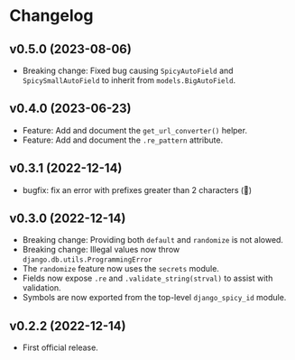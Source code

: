 # Changelog

## v0.5.0 (2023-08-06)

* Breaking change: Fixed bug causing `SpicyAutoField` and `SpicySmallAutoField` to inherit from `models.BigAutoField`.

## v0.4.0 (2023-06-23)

* Feature: Add and document the `get_url_converter()` helper.
* Feature: Add and document the `.re_pattern` attribute.

## v0.3.1 (2022-12-14)

* bugfix: fix an error with prefixes greater than 2 characters (:facepalm:)

## v0.3.0 (2022-12-14)

* Breaking change: Providing both `default` and `randomize` is not alowed.
* Breaking change: Illegal values now throw `django.db.utils.ProgrammingError`
* The `randomize` feature now uses the `secrets` module.
* Fields now expose `.re` and `.validate_string(strval)` to assist with validation.
* Symbols are now exported from the top-level `django_spicy_id` module.

## v0.2.2 (2022-12-14)

* First official release.
